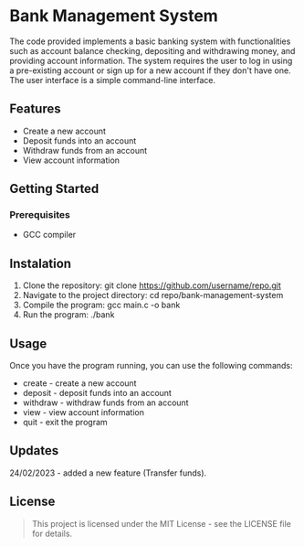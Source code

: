 # Bank Management System
The code provided implements a basic banking system with functionalities such as account balance checking, depositing and withdrawing money, and providing account information. The system requires the user to log in using a pre-existing account or sign up for a new account if they don't have one. The user interface is a simple command-line interface.

## Features
- Create a new account
- Deposit funds into an account
- Withdraw funds from an account
- View account information

## Getting Started

### Prerequisites

- GCC compiler

## Instalation

1. Clone the repository: git clone https://github.com/username/repo.git
2. Navigate to the project directory: cd repo/bank-management-system
3. Compile the program: gcc main.c -o bank
4. Run the program: ./bank

## Usage
Once you have the program running, you can use the following commands:

- create - create a new account
- deposit - deposit funds into an account
- withdraw - withdraw funds from an account
- view - view account information
- quit - exit the program

## Updates

24/02/2023 - added a new feature (Transfer funds).


## License
> This project is licensed under the MIT License - see the LICENSE file for details.

